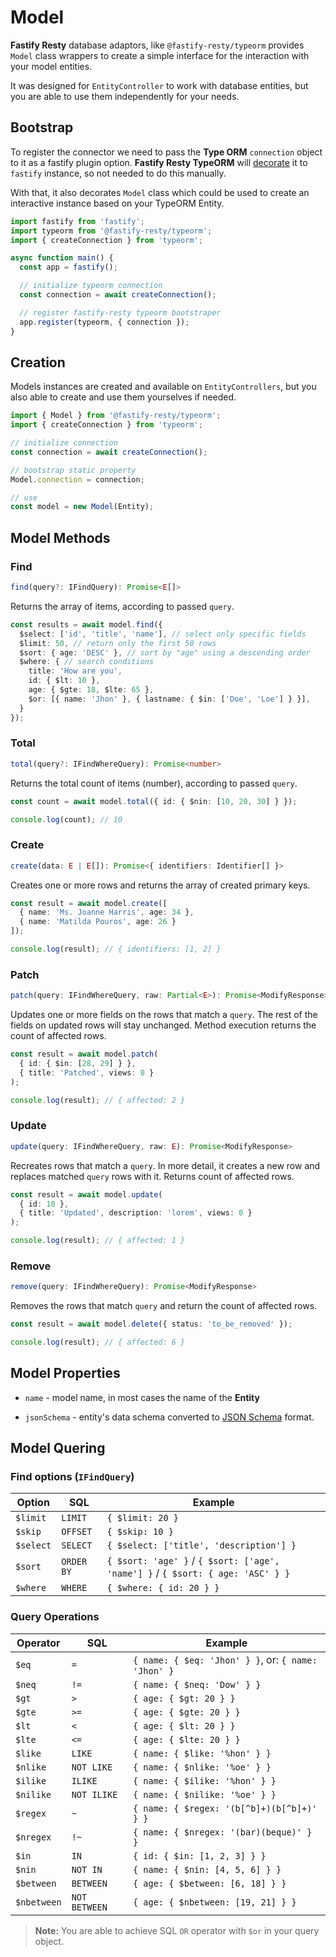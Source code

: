 # Model

**Fastify Resty** database adaptors, like `@fastify-resty/typeorm` provides `Model`
class wrappers to create a simple interface for the interaction with your model entities.

It was designed for `EntityController` to work with database entities,
but you are able to use them independently for your needs.

## Bootstrap

To register the connector we need to pass the **Type ORM** `connection` object to it
as a fastify plugin option. **Fastify Resty TypeORM** will [decorate](https://www.fastify.io/docs/latest/Decorators/) 
it to `fastify` instance, so not needed to do this manually.

With that, it also decorates `Model` class which could be used to create an interactive 
instance based on your TypeORM Entity.

```ts
import fastify from 'fastify';
import typeorm from '@fastify-resty/typeorm';
import { createConnection } from 'typeorm';

async function main() {
  const app = fastify();

  // initialize typeorm connection
  const connection = await createConnection();

  // register fastify-resty typeorm bootstraper
  app.register(typeorm, { connection });
}
```

## Creation

Models instances are created and available on `EntityControllers`, but you also able to 
create and use them yourselves if needed.

```ts
import { Model } from '@fastify-resty/typeorm';
import { createConnection } from 'typeorm';

// initialize connection
const connection = await createConnection();

// bootstrap static property
Model.connection = connection;

// use
const model = new Model(Entity);
```

## Model Methods

### Find

```ts
find(query?: IFindQuery): Promise<E[]>
```

Returns the array of items, according to passed `query`.

```ts
const results = await model.find({
  $select: ['id', 'title', 'name'], // select only specific fields
  $limit: 50, // return only the first 50 rows
  $sort: { age: 'DESC' }, // sort by "age" using a descending order
  $where: { // search conditions
    title: 'How are you',
    id: { $lt: 10 },
    age: { $gte: 18, $lte: 65 },
    $or: [{ name: 'Jhon' }, { lastname: { $in: ['Doe', 'Loe'] } }],
  }
});
```

### Total

```ts
total(query?: IFindWhereQuery): Promise<number>
```

Returns the total count of items (number), according to passed `query`.

```ts
const count = await model.total({ id: { $nin: [10, 20, 30] } });

console.log(count); // 10
```

### Create

```ts
create(data: E | E[]): Promise<{ identifiers: Identifier[] }>
```

Creates one or more rows and returns the array of created primary keys.

```ts
const result = await model.create([
  { name: 'Ms. Joanne Harris', age: 34 },
  { name: 'Matilda Pouros', age: 26 }
]);

console.log(result); // { identifiers: [1, 2] }
```

### Patch

```ts
patch(query: IFindWhereQuery, raw: Partial<E>): Promise<ModifyResponse>
```

Updates one or more fields on the rows that match a `query`. The rest of the fields on 
updated rows will stay unchanged. Method execution returns the count of affected rows.

```ts
const result = await model.patch(
  { id: { $in: [28, 29] } },
  { title: 'Patched', views: 0 }
);

console.log(result); // { affected: 2 }
```

### Update

```ts
update(query: IFindWhereQuery, raw: E): Promise<ModifyResponse>
```

Recreates rows that match a `query`. In more detail, it creates a new row and replaces 
matched `query` rows with it. Returns count of affected rows.

```ts
const result = await model.update(
  { id: 10 },
  { title: 'Updated', description: 'lorem', views: 0 }
);

console.log(result); // { affected: 1 }
```

### Remove

```ts
remove(query: IFindWhereQuery): Promise<ModifyResponse>
```

Removes the rows that match `query` and return the count of affected rows.

```ts
const result = await model.delete({ status: 'to_be_removed' });

console.log(result); // { affected: 6 }
```

## Model Properties

- `name` - model name, in most cases the name of the **Entity**

- `jsonSchema` - entity's data schema converted to [JSON Schema](https://json-schema.org/) format. 

## Model Quering

### Find options (`IFindQuery`)

| Option | SQL | Example |
| --- | --- | --- |
| `$limit` | `LIMIT` | `{ $limit: 20 }` |
| `$skip` | `OFFSET` | `{ $skip: 10 }` |
| `$select` | `SELECT` | `{ $select: ['title', 'description'] }` |
| `$sort` | `ORDER BY` | `{ $sort: 'age' }` / `{ $sort: ['age', 'name'] }` / `{ $sort: { age: 'ASC' } }` |
| `$where` | `WHERE` | `{ $where: { id: 20 } }` |

### Query Operations

| Operator | SQL | Example |
| --- | --- | --- |
| `$eq` | `=` | `{ name: { $eq: 'Jhon' } }`, or: `{ name: 'Jhon' }` |
| `$neq` | `!=` | `{ name: { $neq: 'Dow' } }` |
| `$gt` | `>` | `{ age: { $gt: 20 } }` |
| `$gte` | `>=` | `{ age: { $gte: 20 } }` |
| `$lt` | `<` | `{ age: { $lt: 20 } }` |
| `$lte` | `<=` | `{ age: { $lte: 20 } }` |
| `$like` | `LIKE` | `{ name: { $like: '%hon' } }` |
| `$nlike` | `NOT LIKE` | `{ name: { $nlike: '%oe' } }` |
| `$ilike` | `ILIKE` | `{ name: { $ilike: '%hon' } }` |
| `$nilike` | `NOT ILIKE` | `{ name: { $nilike: '%oe' } }` |
| `$regex` | `~` | `{ name: { $regex: '(b[^b]+)(b[^b]+)' } }` |
| `$nregex` | `!~` | `{ name: { $nregex: '(bar)(beque)' } }` |
| `$in` | `IN` | `{ id: { $in: [1, 2, 3] } }` |
| `$nin` | `NOT IN` | `{ name: { $nin: [4, 5, 6] } }` |
| `$between` | `BETWEEN` | `{ age: { $between: [6, 18] } }` |
| `$nbetween` | `NOT BETWEEN` | `{ age: { $nbetween: [19, 21] } }` |

> **Note:** You are able to achieve SQL `OR` operator with `$or` in your query object.
